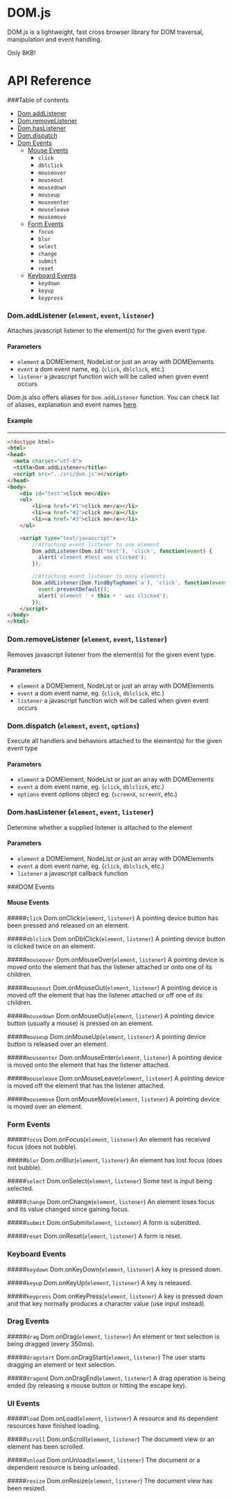 DOM.js
======

DOM.js is a lightweight, fast cross browser library for DOM traversal, manipulation and event handling.

Only 8KB!

API Reference
=============

###Table of contents

 - [Dom.addListener](#domaddlistener-element-event-listener)
 - [Dom.removeListener](#domremovelistener-element-event-listener)
 - [Dom.hasListener](#domhaslistener-element-event-listener)
 - [Dom.dispatch](#domdispatch-element-event-options)
 - [Dom Events](#dom-events)
    - [Mouse Events](#mouse-events)
        - `click`
        - `dblclick`
        - `mouseover`
        - `mouseout`
        - `mousedown`
        - `mouseup`
        - `mouseenter`
        - `mouseleave`
        - `mousemove`
    - [Form Events](#form-events)
        - `focus`
        - `blur`
        - `select`
        - `change`
        - `submit`
        - `reset`
    - [Keyboard Events](#keyboard-events)
        - `keydown`
        - `keyup`
        - `keypress`


### Dom.addListener (`element`, `event`, `listener`)

Attaches javascript listener to the element(s) for the given event type.

#### Parameters

 - `element` a DOMElement, NodeList or just an array with DOMElements
 - `event` a dom event name, eg. (`click`, `dblclick`, etc.)
 - `listener` a javascript function wich will be called when given event occurs

Dom.js also offers aliases for `Dom.addListener` function.
You can check list of aliases, explanation and event names [here](#dom-events).

#### Example

---
```html
<!doctype html>
<html>
<head>
  <meta charset="utf-8">
  <title>Dom.addListener</title>
  <script src="../src/dom.js"></script>
</head>
<body>
    <div id="test">click me</div>
    <ul>
        <li><a href="#1">click me</a></li>
        <li><a href="#2">click me</a></li>
        <li><a href="#3">click me</a></li>
    </ul>

    <script type="text/javascript">
        //Attaching event listener to one element
        Dom.addListener(Dom.id('test'), 'click', function(event) {
          alert('element #test was clicked');
        });

        //Attaching event listener to many elements
        Dom.addListener(Dom.findByTagName('a'), 'click', function(event) {
          event.preventDefault();
          alert('element ' + this + ' was clicked');
        });
    </script>
</body>
</html>
```

### Dom.removeListener (`element`, `event`, `listener`)

Removes javascript listener from the element(s) for the given event type.

#### Parameters

 - `element` a DOMElement, NodeList or just an array with DOMElements
 - `event` a dom event name, eg. (`click`, `dblclick`, etc.)
 - `listener` a javascript function wich will be called when given event occurs

### Dom.dispatch (`element`, `event`, `options`)

Execute all handlers and behaviors attached to the element(s) for the given event type

#### Parameters

 - `element` a DOMElement, NodeList or just an array with DOMElements
 - `event` a dom event name, eg. (`click`, `dblclick`, etc.)
 - `options` event options object eg. (`screenX`, `screenY`, etc.)

### Dom.hasListener (`element`, `event`, `listener`)

Determine whether a supplied listener is attached to the element

#### Parameters

 - `element` a DOMElement, NodeList or just an array with DOMElements
 - `event` a dom event name, eg. (`click`, `dblclick`, etc.)
 - `listener` a javascript callback function

###DOM Events

#### Mouse Events

#####`click` Dom.onClick(`element`, `listener`)
A pointing device button has been pressed and released on an element.

#####`dblclick` Dom.onDblClick(`element`, `listener`)
A pointing device button is clicked twice on an element.

#####`mouseover` Dom.onMouseOver(`element`, `listener`)
A pointing device is moved onto the element that has the listener attached or onto one of its children.

#####`mouseout` Dom.onMouseOut(`element`, `listener`)
A pointing device is moved off the element that has the listener attached or off one of its children.

#####`mousedown` Dom.onMouseOut(`element`, `listener`)
A pointing device button (usually a mouse) is pressed on an element.

#####`mouseup` Dom.onMouseUp(`element`, `listener`)
A pointing device button is released over an element.

#####`mouseenter` Dom.onMouseEnter(`element`, `listener`)
A pointing device is moved onto the element that has the listener attached.

#####`mouseleave` Dom.onMouseLeave(`element`, `listener`)
A pointing device is moved off the element that has the listener attached.

#####`mousemove` Dom.onMouseMove(`element`, `listener`)
A pointing device is moved over an element.


### Form Events

#####`focus` Dom.onFocus(`element`, `listener`)
An element has received focus (does not bubble).

#####`blur` Dom.onBlur(`element`, `listener`)
An element has lost focus (does not bubble).

#####`select` Dom.onSelect(`element`, `listener`)
Some text is input being selected.

#####`change` Dom.onChange(`element`, `listener`)
An element loses focus and its value changed since gaining focus.

#####`submit` Dom.onSubmit`element`, `listener`)
A form is submitted.

#####`reset` Dom.onReset(`element`, `listener`)
A form is reset.

### Keyboard Events

#####`keydown` Dom.onKeyDown(`element`, `listener`)
A key is pressed down.

#####`keyup` Dom.onKeyUp(`element`, `listener`)
A key is released.

#####`keypress` Dom.onKeyPress(`element`, `listener`)
A key is pressed down and that key normally produces a character value (use input instead).

### Drag Events

#####`drag` Dom.onDrag(`element`, `listener`)
An element or text selection is being dragged (every 350ms).

#####`dragstart` Dom.onDragStart(`element`, `listener`)
The user starts dragging an element or text selection.

#####`dragend` Dom.onDragEnd(`element`, `listener`)
A drag operation is being ended (by releasing a mouse button or hitting the escape key).

### UI Events

#####`load` Dom.onLoad(`element`, `listener`)
A resource and its dependent resources have finished loading.

#####`scroll` Dom.onScroll(`element`, `listener`)
The document view or an element has been scrolled.

#####`unload` Dom.onUnload(`element`, `listener`)
The document or a dependent resource is being unloaded.

#####`resize` Dom.onResize(`element`, `listener`)
The document view has been resized.